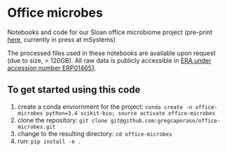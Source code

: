 # Office microbes
Notebooks and code for our Sloan office microbiome project (pre-print [here](https://peerj.com/preprints/1797/), currently in press at mSystems)

The processed files used in these notebooks are available upon request (due to size, > 120GB). All raw data is publicly accessible in [ERA under accession number ERP014651](http://www.ebi.ac.uk/ena/data/view/ERP014651).
 
## To get started using this code
 1. create a conda enviornment for the project: ``conda create -n office-microbes python=3.4 scikit-bio; source activate office-microbes``
 2. clone the repository: ``git clone git@github.com:gregcaporaso/office-microbes.git``
 3. change to the resulting directory: ``cd office-microbes``
 4. run: ``pip install -e .``
